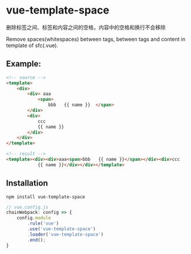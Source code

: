 # vue-template-space

删除标签之间、标签和内容之间的空格，内容中的空格和换行不会移除

Remove spaces(whitespaces) between tags, between tags and content in template of sfc(.vue).

## Example:

``` html
<!-- source -->
<template>
    <div>
        <div> aaa
            <span>
                bbb   {{ name }}  </span>
        </div>
        <div>
            ccc
            {{ name }}
        </div>
    </div>
</template>

<!-- result -->
<template><div><div>aaa<span>bbb   {{ name }}</span></div><div>ccc
            {{ name }}</div></div></template>
```

## Installation

```
npm install vue-template-space
```

```js
// vue.config.js
chainWebpack: config => {
    config.module
        .rule('vue')
        .use('vue-template-space')
        .loader('vue-template-space')
        .end();
}
```
